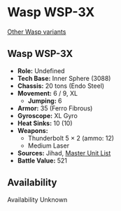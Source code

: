 # Wasp WSP-3X

[Other Wasp variants](../wasp.md)

## Wasp WSP-3X
- **Role:** Undefined
- **Tech Base:** Inner Sphere (3088)
- **Chassis:** 20 tons (Endo Steel)
- **Movement:** 6 / 9, XL
  - **Jumping:** 6
- **Armor:** 35 (Ferro Fibrous)
- **Gyroscope:** XL Gyro
- **Heat Sinks:** 10 (10)
- **Weapons:**
  - Thunderbolt 5 × 2 (ammo: 12)
  - Medium Laser
- **Sources:** Jihad, [Master Unit List](http://masterunitlist.info/Unit/Details/8103/wasp-wsp-3x)
- **Battle Value:** 521

## Availability

Availability Unknown

